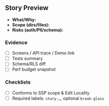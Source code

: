 ## Story Preview
- **What/Why:**
- **Scope (dirs/files):**
- **Risks (auth/PII/schema):**

### Evidence
- [ ] Screens / API trace / Demo link
- [ ] Tests summary
- [ ] Schema/RLS diff
- [ ] Perf budget snapshot

### Checklists
- [ ] Conforms to SSP scope & Edit Locality
- [ ] Required labels: `story:…`, optional `break-glass`
